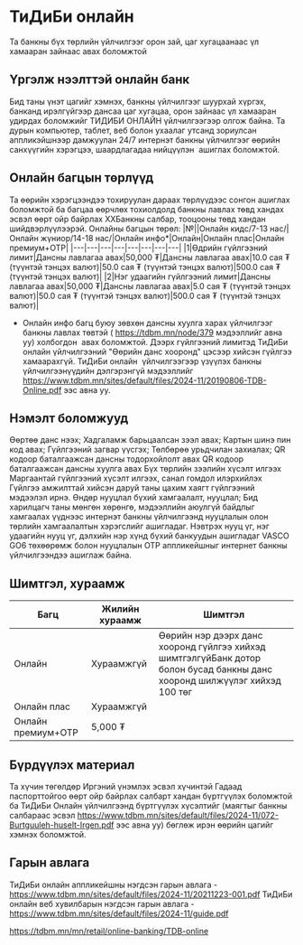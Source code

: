 # ТиДиБи онлайн
Та банкны бүх төрлийн үйлчилгээг орон зай, цаг хугацаанаас үл хамааран зайнаас авах боломжтой
## Үргэлж нээлттэй онлайн банк
Бид таны үнэт цагийг хэмнэх, банкны үйлчилгээг шуурхай хүргэх, банканд ирэлгүйгээр дансаа цаг хугацаа, орон зайнаас үл хамааран удирдах боломжийг ТИДИБИ ОНЛАЙН үйлчилгээгээр олгож байна.
Та дурын компьютер, таблет, веб болон ухаалаг утсанд зориулсан аппликэйшнээр дамжуулан 24/7 интернэт банкны үйлчилгээг өөрийн санхүүгийн хэрэгцээ, шаардлагадаа нийцүүлэн  ашиглах боломжтой.
## Онлайн багцын төрлүүд
Та өөрийн хэрэгцээндээ тохируулан дараах төрлүүдээс сонгон ашиглах боломжтой ба багцаа өөрчлөх тохиолдолд банкны лавлах төвд хандах эсвэл өөрт ойр байрлах ХХБанкны салбар, тооцооны төвд хандан шийдвэрлүүлээрэй.
Онлайны багцын төрөл:
|№||Онлайн кидс/7-13 нас/|Онлайн жүниор/14-18 нас/|Онлайн инфо*|Онлайн|Онлайн плас|Онлайн премиум+ОТР|
|---|---|---|---|---|---|---|---|
|1|Өдрийн гүйлгээний лимит|Дансны лавлагаа авах|50,000 ₮|Дансны лавлагаа авах|10.0 сая ₮ (түүнтэй тэнцэх валют)|50.0 сая ₮ (түүнтэй тэнцэх валют)|500.0 сая ₮ (түүнтэй тэнцэх валют)|
|2|Нэг удаагийн гүйлгээний лимит|Дансны лавлагаа авах|50,000 ₮|Дансны лавлагаа авах|5.0 сая ₮ (түүнтэй тэнцэх валют)|50.0 сая ₮ (түүнтэй тэнцэх валют)|500.0 сая ₮ (түүнтэй тэнцэх валют)|

* Онлайн инфо багц буюу зөвхөн дансны хуулга харах үйлчилгээг банкны лавлах төвтэй ( https://tdbm.mn/node/379 мэдээллийг авна уу) холбогдон  авах боломжтой.
Дээрх гүйлгээний лимитэд ТиДиБи онлайн үйлчилгээний "Өөрийн данс хооронд" цэсээр хийсэн гүйлгээ хамаарахгүй.
ТиДиБи онлайн  үйлчилгээгээр үзүүлэх банкны үйлчилгээнүүдийн дэлгэрэнгүй мэдээллийг https://www.tdbm.mn/sites/default/files/2024-11/20190806-TDB-Online.pdf ээс авна уу.

## Нэмэлт боломжууд
Өөртөө данс нээх;
Хадгаламж барьцаалсан зээл авах;
Картын шинэ пин код авах;
Гүйлгээний загвар үүсгэх;
Төлбөрөө урьдчилан захиалах;
QR кодоор баталгаажсан дансны тодорхойлолт авах
QR кодоор баталгаажсан дансны хуулга авах
Бүх төрлийн зээлийн хүсэлт илгээх
Маргаантай гүйлгээний хүсэлт илгээх, санал гомдол илэрхийлэх
Гүйлгээ амжилттай хийсэн даруй таны цахим хаягт гүйлгээний мэдээлэл ирнэ.
Өндөр нууцлал бүхий хамгаалалт, нууцлал;
Бид харилцагч таны мөнгөн хөрөнгө, мэдээллийн аюулгүй байдлыг хамгаалах үүднээс интернэт банкны үйлчилгээнд нууцлалын олон төрлийн хамгаалалтын хэрэгслийг ашигладаг. Нэвтрэх нууц үг, нэг удаагийн нууц үг, дэлхийн нэр хүнд бүхий банкуудын ашигладаг VASCO GO6 төхөөрөмж болон нууцлалын OTP аппликейшныг интернет банкны үйлчилгээндээ ашиглаж байна.

## Шимтгэл, хураамж
|Багц|Жилийн хураамж|Шимтгэл|
|---|---|---|
|Онлайн|Хураамжгүй|Өөрийн нэр дээрх данс хооронд гүйлгээ хийхэд шимтгэлгүйБанк дотор болон бусад банкны данс хооронд шилжүүлэг хийхэд 100 төг|
|Онлайн плас|Хураамжгүй|
|Онлайн премиум+ОТР|5,000 ₮|

## Бүрдүүлэх материал
Та хүчин төгөлдөр Иргэний үнэмлэх эсвэл хүчинтэй Гадаад паспорттойгоо өөрт ойр байрлах салбарт хандан бүртгүүлэх боломжтой ба ТиДиБи Онлайн үйлчилгээнд бүртгүүлэх хүсэлтийг (маягтыг банкны салбараас эсвэл https://www.tdbm.mn/sites/default/files/2024-11/072-Burtguuleh-huselt-Irgen.pdf ээс авна уу) бөглөж ирэн өөрийн цагийг хэмнэх боломжтой.

## Гарын авлага
ТиДиБи онлайн аппликейшны нэгдсэн гарын авлага - https://www.tdbm.mn/sites/default/files/2024-11/20211223-001.pdf
ТиДиБи онлайн веб хувилбарын нэгдсэн гарын авлага -  https://www.tdbm.mn/sites/default/files/2024-11/guide.pdf

https://tdbm.mn/mn/retail/online-banking/TDB-online